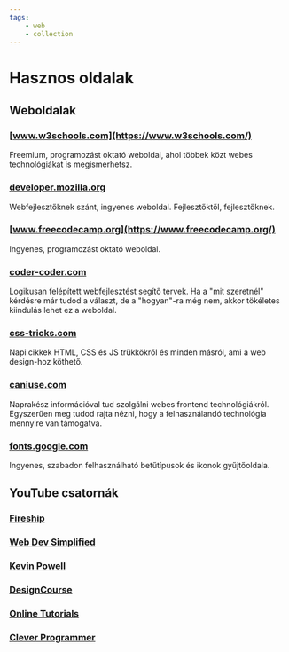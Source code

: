```yaml
---
tags:
    - web
    - collection
---
```


# Hasznos oldalak

## Weboldalak

### [www.w3schools.com](https://www.w3schools.com/)

Freemium, programozást oktató weboldal, ahol többek közt webes technológiákat is megismerhetsz.

### [developer.mozilla.org](https://developer.mozilla.org/)

Webfejlesztőknek szánt, ingyenes weboldal. Fejlesztőktől, fejlesztőknek.

### [www.freecodecamp.org](https://www.freecodecamp.org/)

Ingyenes, programozást oktató weboldal.

### [coder-coder.com](https://coder-coder.com/)

Logikusan felépített webfejlesztést segítő tervek. Ha a "mit szeretnél" kérdésre már tudod a választ, de a "hogyan"-ra még nem, akkor tökéletes kiindulás lehet ez a weboldal.

### [css-tricks.com](https://css-tricks.com/)

Napi cikkek HTML, CSS és JS trükkökről és minden másról, ami a web design-hoz köthető.

### [caniuse.com](https://caniuse.com/)

Naprakész információval tud szolgálni webes frontend technológiákról. Egyszerűen meg tudod rajta nézni, hogy a felhasználandó technológia mennyire van támogatva.

### [fonts.google.com](https://fonts.google.com/)

Ingyenes, szabadon felhasználható betűtípusok és ikonok gyűjtőoldala.

## YouTube csatornák

### [Fireship](https://www.youtube.com/c/Fireship)

### [Web Dev Simplified](https://www.youtube.com/c/WebDevSimplified)

### [Kevin Powell](https://www.youtube.com/kepowob/)

### [DesignCourse](https://www.youtube.com/channel/UCVyRiMvfUNMA1UPlDPzG5Ow)

### [Online Tutorials](https://www.youtube.com/c/OnlineTutorials4Designers)

### [Clever Programmer](https://www.youtube.com/c/CleverProgrammer)
